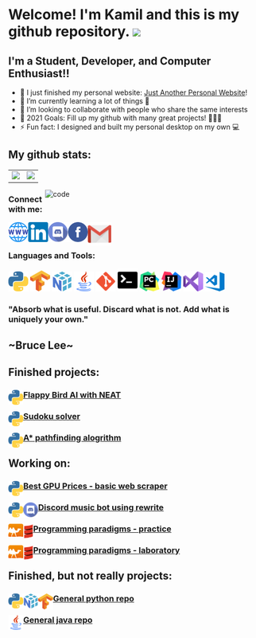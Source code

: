 # Welcome! I'm Kamil and this is my github repository. <img src="https://media.giphy.com/media/hvRJCLFzcasrR4ia7z/giphy.gif" width="25px">
## I'm a Student, Developer, and Computer Enthusiast!!

- 🔭 I just finished my personal website: [Just Another Personal Website][website]!
- 🌱 I’m currently learning a lot of things 🤔
- 👯 I’m looking to collaborate with people who share the same interests
- 🥅 2021 Goals: Fill up my github with many great projects! 💪💪💪
- ⚡ Fun fact: I designed and built my personal desktop on my own 💻

## My github stats:
<table>
    <tr>
         <td valign="top">
            <img src="https://github-readme-stats.vercel.app/api/top-langs/?username=Kamil-Herbetko&langs_count=25&layout=compact&show_icons=true&icon_color=0096ff&theme=tokyonight" height="200" />
        </td>
        <td valign="top">
            <img src="https://github-readme-stats.vercel.app/api?username=Kamil-Herbetko&show_icons=true&theme=tokyonight" height="200" />
        </td>
    </tr>
</table>

<img align="right" src="https://raw.githubusercontent.com/abhisheknaiidu/abhisheknaiidu/master/code.gif" alt="code" width="430"/>

### Connect with me:
[<img align="left" src="https://github.com/Kamil-Herbetko/Kamil-Herbetko/blob/main/icons/website.png" alt="website" width="40"/>][website]
[<img align="left" alt="Kamil-Herbetko" width="40" src="https://github.com/Kamil-Herbetko/Kamil-Herbetko/blob/main/icons/linkedin.png"/>][linkedin]
[<img align="left" alt="Kamil-Herbetko" width="40" src="https://github.com/Kamil-Herbetko/Kamil-Herbetko/blob/main/icons/discord.png" />][discord]
[<img align="left" alt="Kamil-Herbetko" width="40" src="https://github.com/Kamil-Herbetko/Kamil-Herbetko/blob/main/icons/facebook.png" />][facebook]
[<img align="left" alt="Kamil-Herbetko" width="47" src="https://github.com/Kamil-Herbetko/Kamil-Herbetko/blob/main/icons/gmail.png" />][gmail]

<br />
<br />

### Languages and Tools:
<div align="left">
  <img src="https://github.com/Kamil-Herbetko/Kamil-Herbetko/blob/main/icons/python.png" alt="website" width="40"/>
  <img src="https://github.com/Kamil-Herbetko/Kamil-Herbetko/blob/main/icons/tensorflow.png" alt="website" width="40"/>
  <img src="https://github.com/Kamil-Herbetko/Kamil-Herbetko/blob/main/icons/numpy.png" alt="website" width="40"/>
  <img src="https://github.com/Kamil-Herbetko/Kamil-Herbetko/blob/main/icons/java.png" alt="website" width="40"/>
  <img src="https://github.com/Kamil-Herbetko/Kamil-Herbetko/blob/main/icons/git.png" alt="website" width="40"/>
  <img src="https://github.com/Kamil-Herbetko/Kamil-Herbetko/blob/main/icons/terminal.png" alt="website" width="40"/>
  <img src="https://github.com/Kamil-Herbetko/Kamil-Herbetko/blob/main/icons/pycharm.png" alt="website" width="40"/>
  <img src="https://github.com/Kamil-Herbetko/Kamil-Herbetko/blob/main/icons/intellij.png" alt="website" width="40"/>
  <img src="https://github.com/Kamil-Herbetko/Kamil-Herbetko/blob/main/icons/vs.png" alt="website" width="40"/>
  <img src="https://github.com/Kamil-Herbetko/Kamil-Herbetko/blob/main/icons/vscode.png" alt="website" width="40"/>
</div>

### "Absorb what is useful. Discard what is not. Add what is uniquely your own."
## \~Bruce Lee\~

## Finished projects:

### <img align="left" src="https://github.com/Kamil-Herbetko/Kamil-Herbetko/blob/main/icons/python.png" alt="website" width="30"/><a href="https://github.com/Kamil-Herbetko/My_Repository/tree/master/FlappyBirdAI"> Flappy Bird AI with NEAT</a>
### <img align="left" src="https://github.com/Kamil-Herbetko/Kamil-Herbetko/blob/main/icons/python.png" alt="website" width="30"/><a href="https://github.com/Kamil-Herbetko/My_Repository/tree/master/Sudoku_Solver"> Sudoku solver</a>
### <img align="left" src="https://github.com/Kamil-Herbetko/Kamil-Herbetko/blob/main/icons/python.png" alt="website" width="30"/><a href="https://github.com/Kamil-Herbetko/Pathfinding_algorythm"> A* pathfinding alogrithm </a>

## Working on:
### <img align="left" src="https://github.com/Kamil-Herbetko/Kamil-Herbetko/blob/main/icons/python.png" alt="website" width="30"/><a href="https://github.com/Kamil-Herbetko/GPU-Best-Prices-Web-Scraper"> Best GPU Prices - basic web scraper</a>
### <img align="left" src="https://github.com/Kamil-Herbetko/Kamil-Herbetko/blob/main/icons/python.png" alt="website" width="30"/><img align="left" src="https://github.com/Kamil-Herbetko/Kamil-Herbetko/blob/main/icons/discord.png" alt="website" width="30"/><a href="https://github.com/Kamil-Herbetko/My_Repository/tree/master/Discord_Bots"> Discord music bot using rewrite</a>
### <img align="left" src="https://github.com/Kamil-Herbetko/Kamil-Herbetko/blob/main/icons/ocaml.png" alt="website" width="30"/><img align="left" src="https://github.com/Kamil-Herbetko/Kamil-Herbetko/blob/main/icons/scala.png" alt="website" width="20"/><a href="https://github.com/Kamil-Herbetko/Programming-Paradigms-Practice"> Programming paradigms - practice</a>
### <img align="left" src="https://github.com/Kamil-Herbetko/Kamil-Herbetko/blob/main/icons/ocaml.png" alt="website" width="30"/><img align="left" src="https://github.com/Kamil-Herbetko/Kamil-Herbetko/blob/main/icons/scala.png" alt="website" width="20"/><a href="https://github.com/Kamil-Herbetko/Programming-Paradigms-Lab"> Programming paradigms - laboratory</a>

## Finished, but not really projects:
### <img align="left" src="https://github.com/Kamil-Herbetko/Kamil-Herbetko/blob/main/icons/python.png" alt="website" width="30"/><img align="left" src="https://github.com/Kamil-Herbetko/Kamil-Herbetko/blob/main/icons/numpy.png" alt="website" width="30"/><img align="left" src="https://github.com/Kamil-Herbetko/Kamil-Herbetko/blob/main/icons/tensorflow.png" alt="website" width="30"/><a href="https://github.com/Kamil-Herbetko/My_Repository"> General python repo</a>
### <img align="left" src="https://github.com/Kamil-Herbetko/Kamil-Herbetko/blob/main/icons/java.png" alt="website" width="30"/><a href="https://github.com/Kamil-Herbetko/My_Repository"> General java repo</a>




[website]: http://justanotherpersonalwebsite.me/
[linkedin]: https://www.linkedin.com/in/kamil-herbetko-947724222/
[discord]: https://discordapp.com/users/354731471707045891/
[facebook]: https://www.facebook.com/kamil.herbetko
[gmail]: mailto:herbetko.kamil@gmail.com